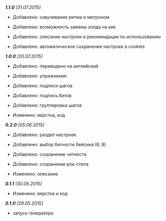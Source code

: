 *__1.1.0__ [31.07.2015]*

* Добавлено: озвучивание ритма и метроном

* Добавлено: возможность замены холда на кик

* Добавлено: описание настроек и рекомендации по использованию

* Добавлено: автоматическое сохранение настроек в cookies


*__1.0.0__ [20.07.2015]*

* Добавлено: переводено на английский

* Добавлено: упражнения

* Добавлено: подписи шагов

* Добавлено: подпись битов

* Добавлено: группировка шагов

* Изменено: верстка, код

*__0.2.0__ [05.06.2015]*

* Добавлено: раздел настроек

* Добавлено: выбор битности бейсика (6, 8)

* Добавлено: сохранение четности

* Добавлено: сохранение рок-степа

* Изменено: описание



*__0.1.1__ [30.05.2015]*

* Изменено: верстка и код

*__0.1.0__ [29.05.2015]*

* запуск генератора